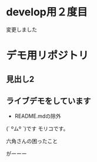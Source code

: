 # develop用２度目

変更しました

# デモ用リポジトリ

## 見出し2


## ライブデモをしています

* README.mdの除外

(´ ºムº `)です
モリコです。

六角さんの困ったこと

がーーー

